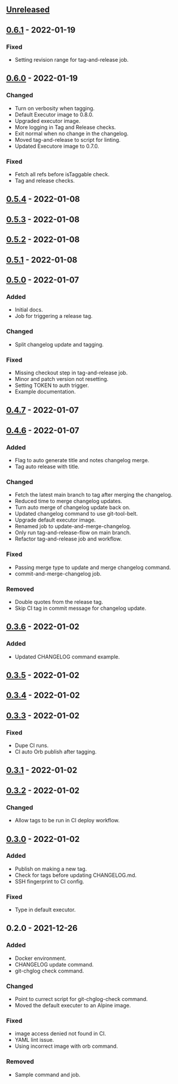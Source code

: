<a name="unreleased"></a>
## [Unreleased]


<a name="0.6.1"></a>
## [0.6.1] - 2022-01-19
### Fixed
- Setting revision range for tag-and-release job.


<a name="0.6.0"></a>
## [0.6.0] - 2022-01-19
### Changed
- Turn on verbosity when tagging.
- Default Executor image to 0.8.0.
- Upgraded executor image.
- More logging in Tag and Release checks.
- Exit normal when no change in the changelog.
- Moved tag-and-release to script for linting.
- Updated Executore image to 0.7.0.

### Fixed
- Fetch all refs before isTaggable check.
- Tag and release checks.


<a name="0.5.4"></a>
## [0.5.4] - 2022-01-08

<a name="0.5.3"></a>
## [0.5.3] - 2022-01-08

<a name="0.5.2"></a>
## [0.5.2] - 2022-01-08

<a name="0.5.1"></a>
## [0.5.1] - 2022-01-08

<a name="0.5.0"></a>
## [0.5.0] - 2022-01-07
### Added
- Initial docs.
- Job for triggering a release tag.

### Changed
- Split changelog update and tagging.

### Fixed
- Missing checkout step in tag-and-release job.
- Minor and patch version not resetting.
- Setting TOKEN to auth trigger.
- Example documentation.


<a name="0.4.7"></a>
## [0.4.7] - 2022-01-07

<a name="0.4.6"></a>
## [0.4.6] - 2022-01-07
### Added
- Flag to auto generate title and notes changelog merge.
- Tag auto release with title.

### Changed
- Fetch the latest main branch to tag after merging the changelog.
- Reduced time to merge changelog updates.
- Turn auto merge of changelog update back on.
- Updated changelog command to use git-tool-belt.
- Upgrade default executor image.
- Renamed job to update-and-merge-changelog.
- Only run tag-and-release-flow on main branch.
- Refactor tag-and-release job and workflow.

### Fixed
- Passing merge type to update and merge changelog command.
- commit-and-merge-changelog job.

### Removed
- Double quotes from the release tag.
- Skip CI tag in commit message for changelog update.


<a name="0.3.6"></a>
## [0.3.6] - 2022-01-02
### Added
- Updated CHANGELOG command example.


<a name="0.3.5"></a>
## [0.3.5] - 2022-01-02

<a name="0.3.4"></a>
## [0.3.4] - 2022-01-02

<a name="0.3.3"></a>
## [0.3.3] - 2022-01-02
### Fixed
- Dupe CI runs.
- CI auto Orb publish after tagging.


<a name="0.3.1"></a>
## [0.3.1] - 2022-01-02

<a name="0.3.2"></a>
## [0.3.2] - 2022-01-02
### Changed
- Allow tags to be run in CI deploy workflow.


<a name="0.3.0"></a>
## [0.3.0] - 2022-01-02
### Added
- Publish on making a new tag.
- Check for tags before updating CHANGELOG.md.
- SSH fingerprint to CI config.

### Fixed
- Type in default executor.


<a name="0.2.0"></a>
## 0.2.0 - 2021-12-26
### Added
- Docker environment.
- CHANGELOG update command.
- git-chglog check command.

### Changed
- Point to currect script for git-chglog-check command.
- Moved the default executer to an Alpine image.

### Fixed
- image access denied not found in CI.
- YAML lint issue.
- Using incorrect image with orb command.

### Removed
- Sample command and job.


[Unreleased]: https://github.com/kohirens/version-release-orb/compare/0.6.1...HEAD
[0.6.1]: https://github.com/kohirens/version-release-orb/compare/0.6.0...0.6.1
[0.6.0]: https://github.com/kohirens/version-release-orb/compare/0.5.4...0.6.0
[0.5.4]: https://github.com/kohirens/version-release-orb/compare/0.5.3...0.5.4
[0.5.3]: https://github.com/kohirens/version-release-orb/compare/0.5.2...0.5.3
[0.5.2]: https://github.com/kohirens/version-release-orb/compare/0.5.1...0.5.2
[0.5.1]: https://github.com/kohirens/version-release-orb/compare/0.5.0...0.5.1
[0.5.0]: https://github.com/kohirens/version-release-orb/compare/0.4.7...0.5.0
[0.4.7]: https://github.com/kohirens/version-release-orb/compare/0.4.6...0.4.7
[0.4.6]: https://github.com/kohirens/version-release-orb/compare/0.3.6...0.4.6
[0.3.6]: https://github.com/kohirens/version-release-orb/compare/0.3.5...0.3.6
[0.3.5]: https://github.com/kohirens/version-release-orb/compare/0.3.4...0.3.5
[0.3.4]: https://github.com/kohirens/version-release-orb/compare/0.3.3...0.3.4
[0.3.3]: https://github.com/kohirens/version-release-orb/compare/0.3.1...0.3.3
[0.3.1]: https://github.com/kohirens/version-release-orb/compare/0.3.2...0.3.1
[0.3.2]: https://github.com/kohirens/version-release-orb/compare/0.3.0...0.3.2
[0.3.0]: https://github.com/kohirens/version-release-orb/compare/0.2.0...0.3.0
